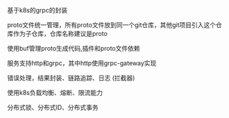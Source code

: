 基于k8s的grpc的封装

proto文件统一管理，所有proto文件放到同一个git仓库，其他git项目引入这个仓库作为子仓库，仓库名称建议是proto

使用buf管理proto生成代码,插件和proto文件依赖

服务支持http和grpc，其中http使用grpc-gateway实现

错误处理，结果封装、链路追踪、日志 (拦截器)


使用k8s负载均衡、熔断、限流能力

分布式锁、分布式ID、分布式事务
